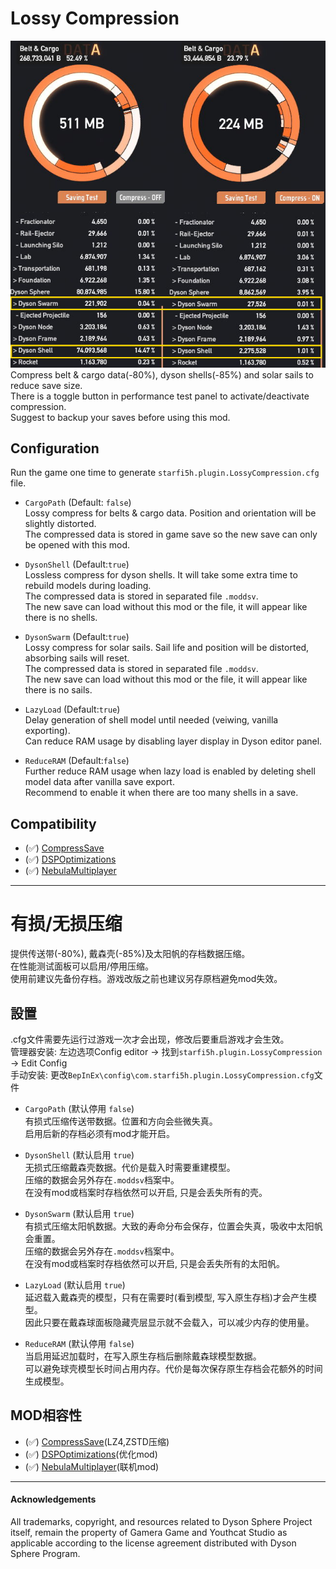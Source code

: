 # Lossy Compression  

![demo](https://raw.githubusercontent.com/starfi5h/DSP_Mod/dev/LossyCompression/img/demo1.jpg)  
Compress belt & cargo data(-80%), dyson shells(-85%) and solar sails to reduce save size.  
There is a toggle button in performance test panel to activate/deactivate compression.  
Suggest to backup your saves before using this mod.   

## Configuration

Run the game one time to generate `starfi5h.plugin.LossyCompression.cfg` file.  

- `CargoPath` (Default: `false`)  
Lossy compress for belts & cargo data. Position and orientation will be slightly distorted.  
The compressed data is stored in game save so the new save can only be opened with this mod.   

- `DysonShell` (Default:`true`)  
Lossless compress for dyson shells. It will take some extra time to rebuild models during loading.  
The compressed data is stored in separated file `.moddsv`.  
The new save can load without this mod or the file, it will appear like there is no shells.  

- `DysonSwarm` (Default:`true`)  
Lossy compress for solar sails. Sail life and position will be distorted, absorbing sails will reset.   
The compressed data is stored in separated file `.moddsv`.  
The new save can load without this mod or the file, it will appear like there is no sails.  

- `LazyLoad` (Default:`true`)  
Delay generation of shell model until needed (veiwing, vanilla exporting).  
Can reduce RAM usage by disabling layer display in Dyson editor panel.  

- `ReduceRAM` (Default:`false`)  
Further reduce RAM usage when lazy load is enabled by deleting shell model data after vanilla save export.  
Recommend to enable it when there are too many shells in a save.  

## Compatibility  

- (✅) [CompressSave](https://dsp.thunderstore.io/package/soarqin/CompressSave/)  
- (✅) [DSPOptimizations](https://dsp.thunderstore.io/package/Selsion/DSPOptimizations/)  
- (✅) [NebulaMultiplayer](https://dsp.thunderstore.io/package/nebula/NebulaMultiplayerMod/)  

----
# 有损/无损压缩

提供传送带(-80%), 戴森壳(-85%)及太阳帆的存档数据压缩。  
在性能测试面板可以启用/停用压缩。  
使用前建议先备份存档。游戏改版之前也建议另存原档避免mod失效。  

## 設置
.cfg文件需要先运行过游戏一次才会出现，修改后要重启游戏才会生效。  
管理器安装: 左边选项Config editor -> 找到`starfi5h.plugin.LossyCompression` -> Edit Config  
手动安装: 更改`BepInEx\config\com.starfi5h.plugin.LossyCompression.cfg`文件  
  
- `CargoPath` (默认停用 `false`)  
有损式压缩传送带数据。位置和方向会些微失真。   
启用后新的存档必须有mod才能开启。   

- `DysonShell` (默认启用 `true`)  
无损式压缩戴森壳数据。代价是载入时需要重建模型。  
压缩的数据会另外存在`.moddsv`档案中。  
在没有mod或档案时存档依然可以开启, 只是会丢失所有的壳。  

- `DysonSwarm` (默认启用 `true`)  
有损式压缩太阳帆数据。大致的寿命分布会保存，位置会失真，吸收中太阳帆会重置。  
压缩的数据会另外存在`.moddsv`档案中。  
在没有mod或档案时存档依然可以开启, 只是会丢失所有的太阳帆。  

- `LazyLoad` (默认启用 `true`)  
延迟载入戴森壳的模型，只有在需要时(看到模型, 写入原生存档)才会产生模型。  
因此只要在戴森球面板隐藏壳层显示就不会载入，可以减少内存的使用量。  

- `ReduceRAM` (默认停用 `false`)  
当启用延迟加载时，在写入原生存档后删除戴森球模型数据。  
可以避免球壳模型长时间占用内存。代价是每次保存原生存档会花额外的时间生成模型。  

## MOD相容性  

- (✅) [CompressSave](https://dsp.thunderstore.io/package/soarqin/CompressSave/)(LZ4,ZSTD压缩)  
- (✅) [DSPOptimizations](https://dsp.thunderstore.io/package/Selsion/DSPOptimizations/)(优化mod)  
- (✅) [NebulaMultiplayer](https://dsp.thunderstore.io/package/nebula/NebulaMultiplayerMod/)(联机mod)
----

#### Acknowledgements
All trademarks, copyright, and resources related to Dyson Sphere Project itself, remain the property of Gamera Game and Youthcat Studio as applicable according to the license agreement distributed with Dyson Sphere Program.  